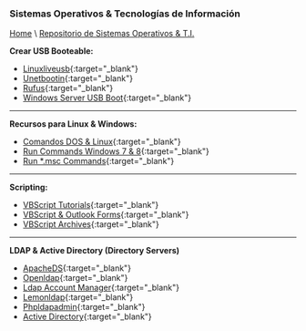 
### Sistemas Operativos & Tecnologías de Información

[Home](https://profesantiago.github.io) \ [Repositorio de Sistemas Operativos & T.I.](https://github.com/ProfeSantiago/TI-OS)

**Crear USB Booteable:**
- [Linuxliveusb](http://www.linuxliveusb.com/en/home){:target="_blank"}
- [Unetbootin](https://unetbootin.github.io/){:target="_blank"}
- [Rufus](https://rufus.ie/){:target="_blank"}
- [Windows Server USB Boot](https://docs.microsoft.com/en-us/windows-server-essentials/install/create-a-bootable-usb-flash-drive){:target="_blank"}

------------
**Recursos para Linux & Windows:**
- [Comandos DOS & Linux](https://access.redhat.com/documentation/en-US/Red_Hat_Enterprise_Linux/4/html/Step_by_Step_Guide/ap-doslinux.html){:target="_blank"}
- [Run Commands Windows 7 & 8](https://www.symantec.com/connect/articles/list-run-commands-windows-7-and-8){:target="_blank"}
- [Run *.msc Commands](http://www.auditiait.es/en/list-of-commands-msc/){:target="_blank"}

------------
**Scripting:**
- [VBScript Tutorials](https://www.softwaretestinghelp.com/vbscript-tutorial-1/){:target="_blank"}
- [VBScript & Outlook Forms](https://docs.microsoft.com/en-us/office/vba/outlook/how-to/using-visual-basic-to-customize-outlook-forms/using-visual-basic-scripting-edition){:target="_blank"}
- [VBScript Archives](https://devblogs.microsoft.com/scripting/tag/vbscript/){:target="_blank"}

------------
**LDAP & Active Directory (Directory Servers)**
- [ApacheDS](http://directory.apache.org/apacheds/downloads.html){:target="_blank"}
- [Openldap](http://www.openldap.org/){:target="_blank"}
- [Ldap Account Manager](https://www.ldap-account-manager.org/lamcms/){:target="_blank"}
- [Lemonldap](https://lemonldap-ng.org/welcome/){:target="_blank"}
- [Phpldapadmin](http://phpldapadmin.sourceforge.net/wiki/index.php/Main_Page){:target="_blank"}
- [Active Directory](https://blogs.technet.microsoft.com/canitpro/2017/02/22/step-by-step-setting-up-active-directory-in-windows-server-2016/){:target="_blank"}

